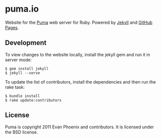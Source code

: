 # puma.io

Website for the [Puma](http://puma.io) web server for Ruby. Powered by [Jekyll](https://github.com/mojombo/jekyll) and [GitHub Pages](http://pages.github.com).

## Development

To view changes to the website locally, install the jekyll gem and run it in
server mode:

    $ gem install jekyll
    $ jekyll --serve

To update the list of contributors, install the dependencies and then run the
rake task:

    $ bundle install
    $ rake update:contributors

## License

Puma is copyright 2011 Evan Phoenix and contributors. It is licensed under the BSD license.
